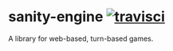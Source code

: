 # sanity-engine [![travisci](https://travis-ci.org/nmalacarne/sanity-engine.svg)][travis-url]
A library for web-based, turn-based games. 

[travis-url]: https://travis-ci.org/nmalacarne/sanity-engine
